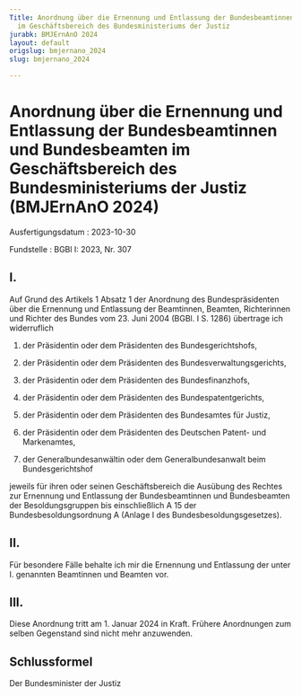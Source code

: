 ```yaml
---
Title: Anordnung über die Ernennung und Entlassung der Bundesbeamtinnen und Bundesbeamten
  im Geschäftsbereich des Bundesministeriums der Justiz
jurabk: BMJErnAnO 2024
layout: default
origslug: bmjernano_2024
slug: bmjernano_2024

---
```


# Anordnung über die Ernennung und Entlassung der Bundesbeamtinnen und Bundesbeamten im Geschäftsbereich des Bundesministeriums der Justiz (BMJErnAnO 2024)

Ausfertigungsdatum
:   2023-10-30

Fundstelle
:   BGBl I: 2023, Nr. 307


## I.

Auf Grund des Artikels 1 Absatz 1 der Anordnung des Bundespräsidenten
über die Ernennung und Entlassung der Beamtinnen, Beamten,
Richterinnen und Richter des Bundes vom 23. Juni 2004 (BGBl. I S.
1286) übertrage ich widerruflich

1.  der Präsidentin oder dem Präsidenten des Bundesgerichtshofs,


2.  der Präsidentin oder dem Präsidenten des Bundesverwaltungsgerichts,


3.  der Präsidentin oder dem Präsidenten des Bundesfinanzhofs,


4.  der Präsidentin oder dem Präsidenten des Bundespatentgerichts,


5.  der Präsidentin oder dem Präsidenten des Bundesamtes für Justiz,


6.  der Präsidentin oder dem Präsidenten des Deutschen Patent- und
    Markenamtes,


7.  der Generalbundesanwältin oder dem Generalbundesanwalt beim
    Bundesgerichtshof



jeweils für ihren oder seinen Geschäftsbereich die Ausübung des
Rechtes zur Ernennung und Entlassung der Bundesbeamtinnen und
Bundesbeamten der Besoldungsgruppen bis einschließlich A 15 der
Bundesbesoldungsordnung A (Anlage I des Bundesbesoldungsgesetzes).


## II.

Für besondere Fälle behalte ich mir die Ernennung und Entlassung der
unter I. genannten Beamtinnen und Beamten vor.


## III.

Diese Anordnung tritt am 1. Januar 2024 in Kraft. Frühere Anordnungen
zum selben Gegenstand sind nicht mehr anzuwenden.


## Schlussformel

Der Bundesminister der Justiz

